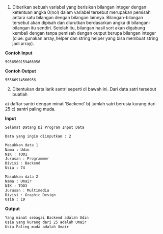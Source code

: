 1. Diberikan sebuah variabel yang berisikan bilangan integer dengan
ketentuan angka 0(nol) dalam variabel tersebut merupakan pemisah
antara satu bilangan dengan bilangan lainnya. Bilangan-bilangan tersebut
akan dipisah dan diurutkan berdasarkan angka di bilangan-bilangan itu
sendiri. Setelah itu, bilangan hasil sort akan digabung kembali dengan
tanpa pemisah dengan output berupa bilangan integer
(clue: gunakan array_helper dan string helper yang bisa membuat string jadi array).

**Contoh Input**
```
5956560159466056
```
**Contoh Output**
```
55566914566956
```

2. Ditentukan data larik santri seperti di bawah ini. Dari data satri tersebut buatlah

a) daftar santri dengan minat 'Backend'
b) jumlah satri berusia kurang dari 25
c) santri paling muda.

**Input**
```bash
Selamat Datang Di Program Input Data

Data yang ingin diinputkan : 2

Masukkan data 1
Nama : Udin
NIK : TOO1
Jurusan : Programmer
Divisi : Backend
Usia : 74

Masukkan data 2
Nama : Umair
NIK : TOO3
Jurusan : Multimedia
Divisi : Graphic Design
Usia : 19
```

**Output**

```bash
Yang minat sebagai Backend adalah Udin
Usia yang kurang dari 25 adalah Umair
Usia Paling muda adalah Umair
```
